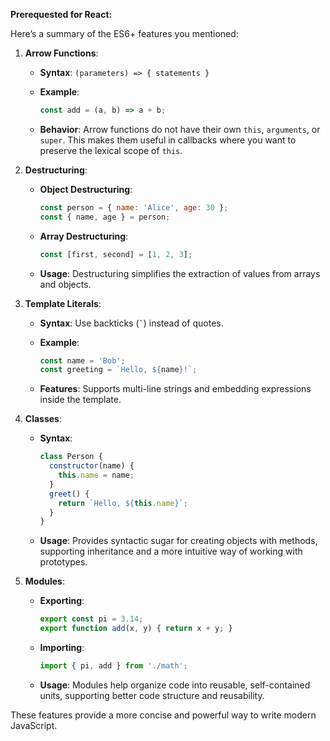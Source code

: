 **Prerequested  for React:**

Here’s a summary of the ES6+ features you mentioned:

1. **Arrow Functions**:
    
    * **Syntax**: `(parameters) => { statements }`
    * **Example**:
        
        ```javascript
        const add = (a, b) => a + b;
        ```
        
    * **Behavior**: Arrow functions do not have their own `this`, `arguments`, or `super`. This makes them useful in callbacks where you want to preserve the lexical scope of `this`.
2. **Destructuring**:
    
    * **Object Destructuring**:
        
        ```javascript
        const person = { name: 'Alice', age: 30 };
        const { name, age } = person;
        ```
        
    * **Array Destructuring**:
        
        ```javascript
        const [first, second] = [1, 2, 3];
        ```
        
    * **Usage**: Destructuring simplifies the extraction of values from arrays and objects.
3. **Template Literals**:
    
    * **Syntax**: Use backticks (`` ` ``) instead of quotes.
    * **Example**:
        
        ```javascript
        const name = 'Bob';
        const greeting = `Hello, ${name}!`;
        ```
        
    * **Features**: Supports multi-line strings and embedding expressions inside the template.
4. **Classes**:
    
    * **Syntax**:
        
        ```javascript
        class Person {
          constructor(name) {
            this.name = name;
          }
          greet() {
            return `Hello, ${this.name}`;
          }
        }
        ```
        
    * **Usage**: Provides syntactic sugar for creating objects with methods, supporting inheritance and a more intuitive way of working with prototypes.
5. **Modules**:
    
    * **Exporting**:
        
        ```javascript
        export const pi = 3.14;
        export function add(x, y) { return x + y; }
        ```
        
    * **Importing**:
        
        ```javascript
        import { pi, add } from './math';
        ```
        
    * **Usage**: Modules help organize code into reusable, self-contained units, supporting better code structure and reusability.

These features provide a more concise and powerful way to write modern JavaScript.